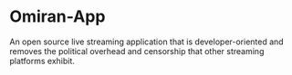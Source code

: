 # Omiran-App

An open source live streaming application that is developer-oriented and removes the political overhead and censorship that other streaming platforms exhibit. 
